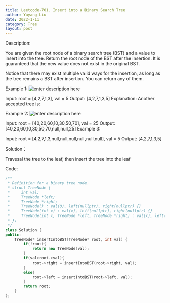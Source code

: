 ```yaml
---
title: Leetcode-701. Insert into a Binary Search Tree
author: Yuyang Liu
date: 2022-1-11
category: Tree
layout: post
---
```


Description:

You are given the root node of a binary search tree (BST) and a value to insert into the tree. Return the root node of the BST after the insertion. It is guaranteed that the new value does not exist in the original BST.

Notice that there may exist multiple valid ways for the insertion, as long as the tree remains a BST after insertion. You can return any of them.

 

 
 Example 1:
![enter description here](https://assets.leetcode.com/uploads/2020/10/05/insertbst.jpg)

Input: root = [4,2,7,1,3], val = 5
Output: [4,2,7,1,3,5]
Explanation: Another accepted tree is:

Example 2:
![enter description here](https://assets.leetcode.com/uploads/2020/10/05/bst.jpg)

Input: root = [40,20,60,10,30,50,70], val = 25
Output: [40,20,60,10,30,50,70,null,null,25]
Example 3:

Input: root = [4,2,7,1,3,null,null,null,null,null,null], val = 5
Output: [4,2,7,1,3,5]

Solution：

Travesal the tree to the leaf, then insert the tree into the leaf


Code: 

``` c++
/**
 * Definition for a binary tree node.
 * struct TreeNode {
 *     int val;
 *     TreeNode *left;
 *     TreeNode *right;
 *     TreeNode() : val(0), left(nullptr), right(nullptr) {}
 *     TreeNode(int x) : val(x), left(nullptr), right(nullptr) {}
 *     TreeNode(int x, TreeNode *left, TreeNode *right) : val(x), left(left), right(right) {}
 * };
 */
class Solution {
public:
    TreeNode* insertIntoBST(TreeNode* root, int val) {
        if(!root){
            return new TreeNode(val);
        }
        if(val>root->val){
            root->right = insertIntoBST(root->right, val);
        }
        else{
            root->left = insertIntoBST(root->left, val);
        }
        return root;
    }
};
``````
